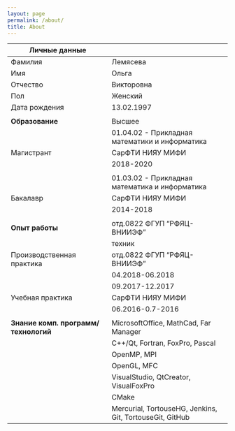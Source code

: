 ```yaml
---
layout: page
permalink: /about/
title: About
---
```


| **Личные данные**                    |                                                          |
|--------------------------------------|----------------------------------------------------------|
| Фамилия                              | Лемясева                                                 |
| Имя                                  | Ольга                                                    |
| Отчество                             | Викторовна                                               |
| Пол                                  | Женский                                                  |
| Дата рождения                        | 13.02.1997                                               |
|                                      |                                                          |
| **Образование**                      | Высшее                                                   |
|                                      | 01.04.02 - Прикладная математики и информатика           |
| Магистрант                           | СарФТИ НИЯУ МИФИ                                         |
|                                      | 2018-2020                                                |
|                                      |                                                          |
|                                      | 01.03.02 - Прикладная математика и информатика           |
| Бакалавр                             | СарФТИ НИЯУ МИФИ                                         |
|                                      | 2014-2018                                                |
|                                      |                                                          |
| **Опыт работы**                      | отд.0822 ФГУП “РФЯЦ-ВНИИЭФ”                              |
|                                      | техник                                                   |
| Производственная практика            | отд.0822 ФГУП “РФЯЦ-ВНИИЭФ”                              |
|                                      | 04.2018-06.2018                                          |
|                                      | 09.2017-12.2017                                          |
| Учебная практика                     | СарФТИ НИЯУ МИФИ                                         |
|                                      | 06.2016-0.7-2016                                         |
|                                      |                                                          |
| **Знание комп. программ/технологий** | MicrosoftOffice, MathCad, Far Manager                    |
|                                      | C++/Qt, Fortran, FoxPro, Pascal                          |
|                                      | OpenMP, MPI                                              |
|                                      | OpenGL, MFC                                              |
|                                      | VisualStudio, QtCreator, VisualFoxPro                    |
|                                      | CMake                                                    |
|                                      | Mercurial, TortouseHG, Jenkins, Git, TortouseGit, GitHub |
